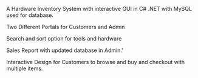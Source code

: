 A Hardware Inventory System with interactive GUI in C# .NET with MySQL used for database.

Two Different Portals for Customers and Admin

Search and sort option for tools and hardware

Sales Report with updated database in Admin.'

Interactive Design for Customers to browse and buy and checkout with multiple items.
